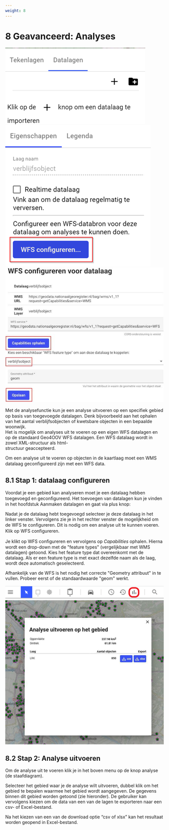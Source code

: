 ```yaml
---
weight: 8
---
```


# 8  Geavanceerd: Analyses 

![](images/lcms-plot-handleiding-38_2.png)
![](images/lcms-plot-handleiding-38_3.png)
![](images/lcms-plot-handleiding-38_4.jpg)


 
Met de analysefunctie kun je een analyse uitvoeren op een speciﬁek gebied op basis van 
toegevoegde datalagen. Denk bijvoorbeeld aan het ophalen van het aantal verblijfsobjecten 
of kwetsbare objecten in een bepaalde woonwijk.  
Het is mogelijk om analyses uit te voeren op een eigen WFS datalagen en op de standaard 
Geo4OOV WFS datalagen. Een WFS datalaag wordt in zowel XML-structuur als html-  
structuur geaccepteerd. 
 
Om een analyse uit te voeren op objecten in de kaartlaag moet een WMS datalaag 
geconﬁgureerd zijn met een WFS data. 

## 8.1  Stap 1: datalaag conﬁgureren 

Voordat je een gebied kan analyseren moet je een 
datalaag hebben toegevoegd en geconﬁgureerd. 
Het toevoegen van datalagen kun je vinden in het 
hoofdstuk Aanmaken datalagen en gaat via plus 
knop: 
 
Nadat je de datalaag hebt toegevoegd selecteer je 
deze datalaag in het linker venster. Vervolgens zie 
je in het rechter venster de mogelijkheid om de 
WFS te conﬁgureren. Dit is nodig om een analyse 
uit te kunnen voeren. Klik op WFS conﬁgureren. 
 
Je klikt op WFS conﬁgureren en vervolgens op 
_Capabilities_ ophalen. Hierna wordt een drop-down 
met de "feature types" (vergelijkbaar met WMS 
datalagen) getoond. Kies het feature type dat 
overeenkomt met de datalaag. Als er een feature 
type is met exact dezelfde naam als de laag, wordt 
deze automatisch geselecteerd. 
 
Afhankelijk van de WFS is het nodig het 
correcte "Geometry attribuut" in te vullen. 
Probeer eerst of de standaardwaarde 
"geom" werkt. 


![](images/lcms-plot-handleiding-39_2.png)  
![](images/lcms-plot-handleiding-39_3.jpg)  

## 8.2  Stap 2: Analyse uitvoeren 

Om de analyse uit te voeren klik je in het boven menu op de knop analyse (de staafdiagram). 
 
Selecteer het gebied waar je de analyse wilt uitvoeren, dubbel klik om het gebied te bepalen waarmee het gebied wordt aangegeven. De gegevens binnen dit gebied worden getoond (zie hieronder). De gebruiker kan vervolgens kiezen om de data van een van de lagen te exporteren naar een csv- of Excel-bestand. 
 
Na het kiezen van een van de download optie “csv of xlsx” kan het resultaat worden geopend in Excel-bestand. 
